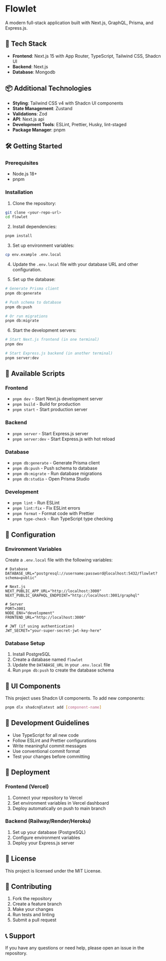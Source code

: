 # Flowlet

A modern full-stack application built with Next.js, GraphQL, Prisma, and Express.js.

## 🚀 Tech Stack

- **Frontend**: Next.js 15 with App Router, TypeScript, Tailwind CSS, Shadcn UI
- **Backend**: Next.js
- **Database**: Mongodb

## 📦 Additional Technologies

- **Styling**: Tailwind CSS v4 with Shadcn UI components
- **State Management**: Zustand
- **Validations**: Zod
- **API**: Next.js api
- **Development Tools**: ESLint, Prettier, Husky, lint-staged
- **Package Manager**: pnpm

## 🛠️ Getting Started

### Prerequisites

- Node.js 18+
- pnpm

### Installation

1. Clone the repository:

```bash
git clone <your-repo-url>
cd flowlet
```

2. Install dependencies:

```bash
pnpm install
```

3. Set up environment variables:

```bash
cp env.example .env.local
```

4. Update the `.env.local` file with your database URL and other configuration.

5. Set up the database:

```bash
# Generate Prisma client
pnpm db:generate

# Push schema to database
pnpm db:push

# Or run migrations
pnpm db:migrate
```

6. Start the development servers:

```bash
# Start Next.js frontend (in one terminal)
pnpm dev

# Start Express.js backend (in another terminal)
pnpm server:dev
```

## 🎯 Available Scripts

### Frontend

- `pnpm dev` - Start Next.js development server
- `pnpm build` - Build for production
- `pnpm start` - Start production server

### Backend

- `pnpm server` - Start Express.js server
- `pnpm server:dev` - Start Express.js with hot reload

### Database

- `pnpm db:generate` - Generate Prisma client
- `pnpm db:push` - Push schema to database
- `pnpm db:migrate` - Run database migrations
- `pnpm db:studio` - Open Prisma Studio

### Development

- `pnpm lint` - Run ESLint
- `pnpm lint:fix` - Fix ESLint errors
- `pnpm format` - Format code with Prettier
- `pnpm type-check` - Run TypeScript type checking

## 🔧 Configuration

### Environment Variables

Create a `.env.local` file with the following variables:

```env
# Database
DATABASE_URL="postgresql://username:password@localhost:5432/flowlet?schema=public"

# Next.js
NEXT_PUBLIC_APP_URL="http://localhost:3000"
NEXT_PUBLIC_GRAPHQL_ENDPOINT="http://localhost:3001/graphql"

# Server
PORT=3001
NODE_ENV="development"
FRONTEND_URL="http://localhost:3000"

# JWT (if using authentication)
JWT_SECRET="your-super-secret-jwt-key-here"
```

### Database Setup

1. Install PostgreSQL
2. Create a database named `flowlet`
3. Update the `DATABASE_URL` in your `.env.local` file
4. Run `pnpm db:push` to create the database schema

## 🎨 UI Components

This project uses Shadcn UI components. To add new components:

```bash
pnpm dlx shadcn@latest add [component-name]
```

## 📝 Development Guidelines

- Use TypeScript for all new code
- Follow ESLint and Prettier configurations
- Write meaningful commit messages
- Use conventional commit format
- Test your changes before committing

## 🚀 Deployment

### Frontend (Vercel)

1. Connect your repository to Vercel
2. Set environment variables in Vercel dashboard
3. Deploy automatically on push to main branch

### Backend (Railway/Render/Heroku)

1. Set up your database (PostgreSQL)
2. Configure environment variables
3. Deploy your Express.js server

## 📄 License

This project is licensed under the MIT License.

## 🤝 Contributing

1. Fork the repository
2. Create a feature branch
3. Make your changes
4. Run tests and linting
5. Submit a pull request

## 📞 Support

If you have any questions or need help, please open an issue in the repository.

